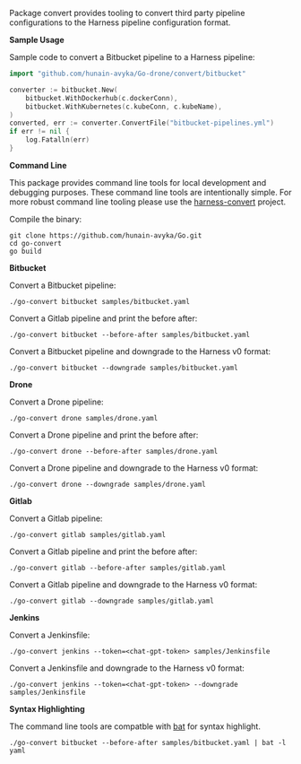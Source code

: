 Package convert provides tooling to convert third party pipeline configurations to the Harness pipeline configuration format.


__Sample Usage__

Sample code to convert a Bitbucket pipeline to a Harness pipeline:

```Go
import "github.com/hunain-avyka/Go-drone/convert/bitbucket"
```

```Go
converter := bitbucket.New(
	bitbucket.WithDockerhub(c.dockerConn),
	bitbucket.WithKubernetes(c.kubeConn, c.kubeName),
)
converted, err := converter.ConvertFile("bitbucket-pipelines.yml")
if err != nil {
	log.Fatalln(err)
}
```

__Command Line__

This package provides command line tools for local development and debugging purposes. These command line tools are intentionally simple. For more robust command line tooling please use the [harness-convert](https://github.com/harness/harness-convert) project.

Compile the binary:

```
git clone https://github.com/hunain-avyka/Go.git
cd go-convert
go build
```

__Bitbucket__

Convert a Bitbucket pipeline:

```
./go-convert bitbucket samples/bitbucket.yaml
```

Convert a Gitlab pipeline and print the before after:

```
./go-convert bitbucket --before-after samples/bitbucket.yaml
```

Convert a Bitbucket pipeline and downgrade to the Harness v0 format:

```
./go-convert bitbucket --downgrade samples/bitbucket.yaml
```

__Drone__

Convert a Drone pipeline:

```
./go-convert drone samples/drone.yaml
```

Convert a Drone pipeline and print the before after:

```
./go-convert drone --before-after samples/drone.yaml
```

Convert a Drone pipeline and downgrade to the Harness v0 format:

```
./go-convert drone --downgrade samples/drone.yaml
```

__Gitlab__

Convert a Gitlab pipeline:

```
./go-convert gitlab samples/gitlab.yaml
```

Convert a Gitlab pipeline and print the before after:

```
./go-convert gitlab --before-after samples/gitlab.yaml
```

Convert a Gitlab pipeline and downgrade to the Harness v0 format:

```
./go-convert gitlab --downgrade samples/gitlab.yaml
```

__Jenkins__

Convert a Jenkinsfile:

```
./go-convert jenkins --token=<chat-gpt-token> samples/Jenkinsfile
```

Convert a Jenkinsfile and downgrade to the Harness v0 format:

```
./go-convert jenkins --token=<chat-gpt-token> --downgrade samples/Jenkinsfile
```

__Syntax Highlighting__

The command line tools are compatble with [bat](https://github.com/sharkdp/bat) for syntax highlight.

```
./go-convert bitbucket --before-after samples/bitbucket.yaml | bat -l yaml
```
